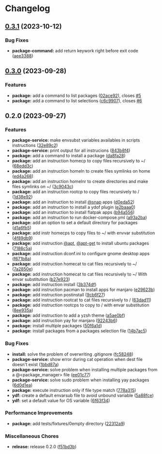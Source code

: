 # Changelog

## [0.3.1](https://github.com/yunielrc/ydf/compare/v0.3.0...v0.3.1) (2023-10-12)


### Bug Fixes

* **package-command:** add return keywork right before exit code ([aee3388](https://github.com/yunielrc/ydf/commit/aee33883dd611cdd4ee99c90eec644fac2aedbde))

## [0.3.0](https://github.com/yunielrc/ydf/compare/v0.2.0...v0.3.0) (2023-09-28)


### Features

* **package:** add a command to list packages ([02ace92](https://github.com/yunielrc/ydf/commit/02ace92dadd4cd6c733ab6eef0f4a9619cd88fba)), closes [#5](https://github.com/yunielrc/ydf/issues/5)
* **package:** add a command to list selections ([c6c9907](https://github.com/yunielrc/ydf/commit/c6c99077bd09ff22fb0dc0020fa02c53ebdf2668)), closes [#6](https://github.com/yunielrc/ydf/issues/6)

## 0.2.0 (2023-09-27)


### Features

* **package-service:** make envsubst variables availables in scripts instructions ([32e89c2](https://github.com/yunielrc/ydf/commit/32e89c228e27f819a839ba45e345cdf916f5a2be))
* **package-service:** print output for all instrucions ([843b8f4](https://github.com/yunielrc/ydf/commit/843b8f408d44fddbef407208c4e8ab3b27f8b589))
* **package:** add a command to install a package ([da8fa28](https://github.com/yunielrc/ydf/commit/da8fa2812294335145fcd8d74d57a12359e6b42e))
* **package:** add an instruction homecp to copy files recursively to ~/ ([68edd3c](https://github.com/yunielrc/ydf/commit/68edd3cb9ae3232fd9f906d790df5768d6c4b29e))
* **package:** add an instruction homeln to create files symlinks on home ([ed4a268](https://github.com/yunielrc/ydf/commit/ed4a2684c579d0afe3e09be262fc422d7b81adad))
* **package:** add an instruction homelnr to create directories and make files symlinks on ~/ ([3c9043c](https://github.com/yunielrc/ydf/commit/3c9043cbc77d417756d540b94f7c29516838a5e1))
* **package:** add an instruction rootcp to copy files recursively to / ([1d38e92](https://github.com/yunielrc/ydf/commit/1d38e92eea665f7043369abe7963d506fbf26658))
* **package:** add an instruction to install [@snap](https://github.com/snap) apps ([d0eda52](https://github.com/yunielrc/ydf/commit/d0eda52c03a974043e43d4cbc9be0885899750c4))
* **package:** add an instruction to install a ydof plugin ([e2baaa0](https://github.com/yunielrc/ydf/commit/e2baaa0c9c4a9855f26a49ebcb8f7201c906f7b5))
* **package:** add an instruction to install flatpak apps ([b94a556](https://github.com/yunielrc/ydf/commit/b94a55639bcbb01e4d34e5cde8579c9dbc499afd))
* **package:** add an instruction to run docker-compose.yml ([a93a2ba](https://github.com/yunielrc/ydf/commit/a93a2ba066f974e6afc1033939c7eabb9e3a01d0))
* **package:** add an option to set a default directory for packages ([d1a6fb5](https://github.com/yunielrc/ydf/commit/d1a6fb521355c6dd787bcf83dd1834672a96efbb))
* **package:** add instr homecps to copy files to ~/ with envvar substitution ([4f89db9](https://github.com/yunielrc/ydf/commit/4f89db9bfc364ac712f16b16b0d81eefbda9d798))
* **package:** add instruction [@apt](https://github.com/apt), [@apt-get](https://github.com/apt-get) to install ubuntu packages ([7186c5a](https://github.com/yunielrc/ydf/commit/7186c5a59c549b8bf8f2e1f5aec91a573752dfea))
* **package:** add instruction dconf.ini to configure gnome desktop apps ([f671b8a](https://github.com/yunielrc/ydf/commit/f671b8a88e364fd732d5d6f9ba66b6b525d4523a))
* **package:** add instruction homecat to cat files recursively to ~/ ([7a2850e](https://github.com/yunielrc/ydf/commit/7a2850e019baa50386570d40fd86a26cce0f4eb6))
* **package:** add instruction homecat to cat files recursively to ~/ With envar substitution ([b27e923](https://github.com/yunielrc/ydf/commit/b27e923faa4bce465943288b1afe68a04ab8b111))
* **package:** add instruction install ([3b374df](https://github.com/yunielrc/ydf/commit/3b374df3e63a9be0c04e82fd152a5874ea2547a3))
* **package:** add instruction pacman to install apps for manjaro ([e29623b](https://github.com/yunielrc/ydf/commit/e29623b1a66474554c11c8ad698db3325ae44120))
* **package:** add instruction postinstall ([9cb6f27](https://github.com/yunielrc/ydf/commit/9cb6f27a98d8d483d155db365adafb62fa9abacc))
* **package:** add instruction rootcat to cat files recursively to / ([63dad11](https://github.com/yunielrc/ydf/commit/63dad11432bb80195d62ee54076599d8b37d69b4))
* **package:** add instruction rootcps to copy to / with envar substitution ([8ee935a](https://github.com/yunielrc/ydf/commit/8ee935aeae7af6741cd2592b212c92ba5a605e5e))
* **package:** add instruction to add a yzsh theme ([a5ae0bf](https://github.com/yunielrc/ydf/commit/a5ae0bf4ed6c61f43edb6776c3b0ac8974e1b2b7))
* **package:** add instruction yay for manjaro ([92243b6](https://github.com/yunielrc/ydf/commit/92243b651c7b96ecf094a7ade8bc08af86b4321d))
* **package:** install multiple packages ([50f6a1d](https://github.com/yunielrc/ydf/commit/50f6a1dd3d9b016595376f072bd395eca52a8bd7))
* **package:** install packages from a packages selection file ([14b7ac5](https://github.com/yunielrc/ydf/commit/14b7ac57f8d38a5e21f151672dc4d51e00aea921))


### Bug Fixes

* **install:** solve the problem of overwriting .gitignore ([fc58248](https://github.com/yunielrc/ydf/commit/fc58248fd58c8b27b205005fa002e8d8e70c9ff0))
* **package-service:** show error during cat operation when dest file doesn't exist ([1bbd87a](https://github.com/yunielrc/ydf/commit/1bbd87a222a0a4fc2f9de1d1a9f412c4264f5eed))
* **package-service:** solve problem when installing multiple packages from a @&lt;package_manager&gt; file ([ee01c77](https://github.com/yunielrc/ydf/commit/ee01c773e82e757e37a130d7c03f3ee2774c83de))
* **package-service:** solve sudo problem when installing yay packages ([6d0d1ea](https://github.com/yunielrc/ydf/commit/6d0d1eae6beba7a8f4f4d2ccbd9d1f8443051bc3))
* **package:** execute instruction only if file type match ([778a315](https://github.com/yunielrc/ydf/commit/778a31558089e6dbf8ed8dfd61fc1b4cbb2c4526))
* **ydf:** create a default envarsub file to avoid unbound variable ([5a88fce](https://github.com/yunielrc/ydf/commit/5a88fce4ecc0e8a2eb5eab6ae46a2e1cf9a62740))
* **ydf:** set a default value for OS variable ([6f63f34](https://github.com/yunielrc/ydf/commit/6f63f34885f963ea12753f18793d4cd4040a53c7))


### Performance Improvements

* **package:** add tests/fixtures/0empty directory ([22312a9](https://github.com/yunielrc/ydf/commit/22312a940436e4633d03c1a094ff412d972d0598))


### Miscellaneous Chores

* **release:** release 0.2.0 ([f51bd3b](https://github.com/yunielrc/ydf/commit/f51bd3be7ff725d41b77eb74f7f96622ad774176))
